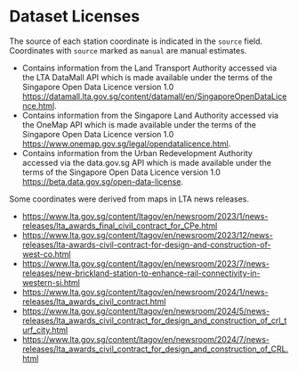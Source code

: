 # Dataset Licenses

The source of each station coordinate is indicated in the `source` field. Coordinates with `source` marked as `manual` are manual estimates.

- Contains information from the Land Transport Authority accessed via the LTA DataMall API which is made available under the terms of the Singapore Open Data Licence version 1.0 <https://datamall.lta.gov.sg/content/datamall/en/SingaporeOpenDataLicence.html>.
- Contains information from the Singapore Land Authority accessed via the OneMap API which is made available under the terms of the Singapore Open Data Licence version 1.0 <https://www.onemap.gov.sg/legal/opendatalicence.html>.
- Contains information from the Urban Redevelopment Authority accessed via the data.gov.sg API which is made available under the terms of the Singapore Open Data Licence version 1.0 <https://beta.data.gov.sg/open-data-license>.

Some coordinates were derived from maps in LTA news releases.

- <https://www.lta.gov.sg/content/ltagov/en/newsroom/2023/1/news-releases/lta_awards_final_civil_contract_for_CPe.html>
- <https://www.lta.gov.sg/content/ltagov/en/newsroom/2023/12/news-releases/lta-awards-civil-contract-for-design-and-construction-of-west-co.html>
- <https://www.lta.gov.sg/content/ltagov/en/newsroom/2023/7/news-releases/new-brickland-station-to-enhance-rail-connectivity-in-western-si.html>
- <https://www.lta.gov.sg/content/ltagov/en/newsroom/2024/1/news-releases/lta_awards_civil_contract.html>
- <https://www.lta.gov.sg/content/ltagov/en/newsroom/2024/5/news-releases/lta_awards_civil_contract_for_design_and_construction_of_crl_turf_city.html>
- <https://www.lta.gov.sg/content/ltagov/en/newsroom/2024/7/news-releases/lta_awards_civil_contract_for_design_and_construction_of_CRL.html>
